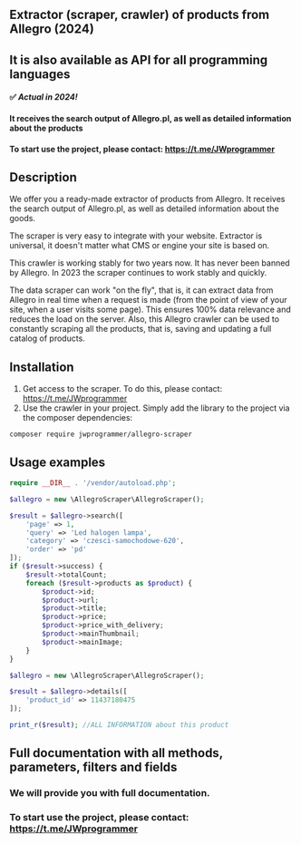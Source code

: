 ## Extractor (scraper, crawler) of products from Allegro (2024)
## It is also available as API for all programming languages

#### ✅ ***Actual in 2024!***
#### It receives the search output of Allegro.pl, as well as detailed information about the products

#### To start use the project, please contact: https://t.me/JWprogrammer

## Description
We offer you a ready-made extractor of products from Allegro. It receives the search output of Allegro.pl, as well as detailed information about the goods.

The scraper is very easy to integrate with your website. Extractor is universal, it doesn't matter what CMS or engine your site is based on.

This crawler is working stably for two years now. It has never been banned by Allegro. In 2023 the scraper continues to work stably and quickly.

The data scraper can work "on the fly", that is, it can extract data from Allegro in real time when a request is made (from the point of view of your site, when a user visits some page). This ensures 100% data relevance and reduces the load on the server.
Also, this Allegro crawler can be used to constantly scraping all the products, that is, saving and updating a full catalog of products. 

## Installation
1) Get access to the scraper. To do this, please contact: https://t.me/JWprogrammer
2) Use the crawler in your project. Simply add the library to the project via the composer dependencies:
```
composer require jwprogrammer/allegro-scraper
```

## Usage examples
```PHP
require __DIR__ . '/vendor/autoload.php';

$allegro = new \AllegroScraper\AllegroScraper();

$result = $allegro->search([
    'page' => 1,
    'query' => 'Led halogen lampa',
    'category' => 'czesci-samochodowe-620',
    'order' => 'pd'
]);
if ($result->success) {
    $result->totalCount;
    foreach ($result->products as $product) {
        $product->id;
        $product->url;
        $product->title;
        $product->price;
        $product->price_with_delivery;
        $product->mainThumbnail;
        $product->mainImage;
    }
}
```

```PHP
$allegro = new \AllegroScraper\AllegroScraper();

$result = $allegro->details([
    'product_id' => 11437180475
]);

print_r($result); //ALL INFORMATION about this product
```

## Full documentation with all methods, parameters, filters and fields
### We will provide you with full documentation.
### To start use the project, please contact: https://t.me/JWprogrammer
